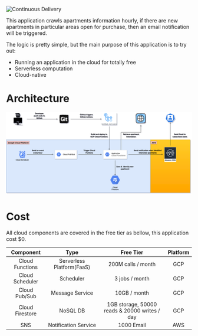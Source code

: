 ![Continuous Delivery](https://github.com/hyrepo/apartment-registration-alert/actions/workflows/cd.yml/badge.svg)

This application crawls apartments information hourly, if there are new apartments in particular areas open for
purchase, then an email notification will be triggered.

The logic is pretty simple, but the main purpose of this application is to try out:

- Running an application in the cloud for totally free
- Serverless computation
- Cloud-native

# Architecture

![Architecture](https://github.com/hyrepo/apartment-registration-alert/blob/master/doc/architecture.png)

# Cost

All cloud components are covered in the free tier as bellow, this application cost $0.

|Component|Type|Free Tier|Platform|
|:---:|:---:|:---:|:---:|
|Cloud Functions|Serverless Platform(FaaS)|200M calls / month| GCP
|Cloud Scheduler|Scheduler|3 jobs / month| GCP
|Cloud Pub/Sub|Message Service|10GB / month| GCP
|Cloud Firestore|NoSQL DB|1GB storage, 50000 reads & 20000 writes / day| GCP
|SNS|Notification Service|1000 Email| AWS